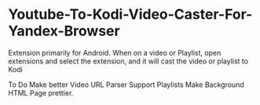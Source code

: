 # Youtube-To-Kodi-Video-Caster-For-Yandex-Browser

Extension primarily for Android. When on a video or Playlist, open extensions and select the extension, and it will cast the video or playlist to Kodi

To Do
Make better Video URL Parser
Support Playlists
Make Background HTML Page prettier.
